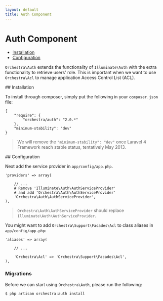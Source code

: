 ```yaml
---
layout: default
title: Auth Component
---
```


Auth Component
==============

* [Installation](#installation)
* [Configuration](#configuration)

<article id="introduction">

`Orchestra\Auth` extends the functionality of `Illuminate\Auth` with the extra functionality to retrieve users' role. This is important when we want to use `Orchestra\Acl` to manage application Access Control List (ACL).

</article>

<article id="installation">
## Installation

To install through composer, simply put the following in your `composer.json` file:

	{
		"require": {
			"orchestra/auth": "2.0.*"
		},
		"minimum-stability": "dev"
	}

> We will remove the `"minimum-stability": "dev"` once Laravel 4 Framework reach stable status, tentatively May 2013.

</article>

<article id="configuration">
## Configuration

Next add the service provider in `app/config/app.php`.

	'providers' => array(
		
		// ...
		# Remove 'Illuminate\Auth\AuthServiceProvider' 
		# and add 'Orchestra\Auth\AuthServiceProvider'
		'Orchestra\Auth\AuthServiceProvider',
	),

> `Orchestra\Auth\AuthServiceProvider` should replace `Illuminate\Auth\AuthServiceProvider`.

You might want to add `Orchestra\Support\Facades\Acl` to class aliases in `app/config/app.php`:

	'aliases' => array(

		// ...

		'Orchestra\Acl' => 'Orchestra\Support\Facades\Acl',
	),

<a id="migrate"></a>
### Migrations

Before we can start using `Orchestra\Auth`, please run the following:

	$ php artisan orchestra:auth install

</article>

